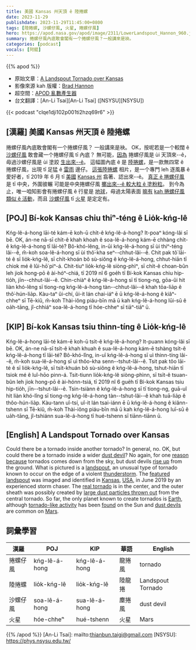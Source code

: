 ```yaml
---
title: 美國 Kansas 州天頂 ê 陸捲螺
date: 2023-11-29
publishdate: 2023-11-29T11:45:00+0800
tags: [陸捲螺, 沙螺仔風, 火星, 捲螺仔風]
hero: https://apod.nasa.gov/apod/image/2311/LowerLandspout_Hannon_960.jpg
summary: 捲螺仔風內底敢會閣有一个捲螺仔風？一般講來是袂。
categories: [podcast]
vocals: [阿錕]
---
```


{{% apod %}}

- 原始文章：[A Landspout Tornado over Kansas](https://apod.nasa.gov/apod/ap231129.html)
- 影像來源 kah 版權：[Brad Hannon](https://www.instagram.com/bradhannon/)
- 超空間：[APOD 亂數產生器](https://apod.nasa.gov/apod/random_apod.html)
- 台文翻譯：[An-Li Tsai][An-Li Tsai] ([NSYSU][NSYSU])

{{< podcast "clqe1dji102p001ti2hzq69r6" >}}

## [漢羅] 美國 Kansas 州天頂 ê 陸捲螺
捲螺仔風內底敢會閣有一个捲螺仔風？
一般講來是袂。
OK，按呢若是一个較闊 ê [沙螺仔風][dust devil] 敢會藏一个捲螺仔風 tī 內底？
無可能，[因為][reason because] 捲螺仔風是 ùi 天頂來--ê，毋過沙螺仔風是 ùi 塗跤 [生出來--ê][rise up]。
這幅圖內底 ê 是 [陸捲螺][landspout]，是一款無四常 ê 捲螺仔風，出現 tī 足猛 ê [雷雨][thunderstorm] 邊仔。
[這張陸捲螺][featured landspout] 相片，是一个專門 leh 逐風暴 ê 愛好者，tī 2019 年 6 月 tī [美國][USA] [Kansas 州][Kansas] 翕著、認出來--ê。
[真正 ê 捲螺仔風][real tornado] 是 tī 中央，外圍彼輾 可能是中央捲螺仔風 [擲出來--ê 較大粒 ê 塗粉粒][large dust particles thrown out]。
到今為止，唯一咱知影會有捲螺仔風 ê 行星是 [地球][Earth]，毋過太陽表面 [嘛有][found] [kah 捲螺仔風 類似 ê 活動][tornado-like activity]，而且 [沙螺仔風][dust devils] tī [火星][Mars] 是定定有。

## [POJ] Bí-kok Kansas chiu thiⁿ-téng ê Lio̍k-kńg-lê
Kńg-lê-á-hong lāi-té kám-ē koh-ū chi̍t-ê kńg-lê-á-hong?
It-poaⁿ kóng-lâi sī bē.
OK, án-ne nā-sī chi̍t-ê khah khoah ê soa-lê-á-hong kám-ē chhàng chi̍t-ê kńg-lê-á-hong tī lāi-té?
Bô-khó-lêng, in-ūi kńg-lê-á-hong sī ùi thiⁿ-téng lâi--ê, m̄-koh soa-lê-á-hong sī ùi thô͘-kha seⁿ--chhut-lâi--ê.
Chit pak tô͘ lāi-té ê sī lio̍k-kńg-lê, sī chi̍t-khoán bô sù-siông ê kńg-lê-á-hong, chhut-hiān tī chiok mé ê lûi-hō͘ piⁿ-á.
Chit-tiuⁿ lio̍k-kńg-lê siòng-phìⁿ, sī chi̍t-ê choan-bûn leh jiok hong-pō ê ài-hóⁿ-chiá, tī 2019 nî 6 goe̍h tī Bí-kok Kansas chiu hip-tio̍h, jīn--chhut-lâi--ê.
Chin-chiàⁿ ê kńg-lê-á-hong sī tī tiong-ng, gōa-ûi hit liàn khó-lêng sī tiong-ng kńg-lê-á-hong tàn--chhut-lâi--ê khah tōa-lia̍p ê thô͘-hún-lia̍p.
Kàu-taⁿ ûi-chí, ûi-it lán chai-iáⁿ ē ū kńg-lê-á-hong ê kiâⁿ-chheⁿ sī Tē-kiû, m̄-koh Thài-iông piáu-bīn mā ū kah kńg-lê-á-hong lūi-sū ê oa̍h-tāng, jî-chhiáⁿ soa-lê-á-hong tī hóe-chheⁿ sī tiāⁿ-tiāⁿ ū.

## [KIP] Bí-kok Kansas tsiu thinn-tíng ê Lio̍k-kńg-lê
Kńg-lê-á-hong lāi-té kám-ē koh-ū tsi̍t-ê kńg-lê-á-hong?
It-puann kóng-lâi sī bē.
OK, án-ne nā-sī tsi̍t-ê khah khuah ê sua-lê-á-hong kám-ē tshàng tsi̍t-ê kńg-lê-á-hong tī lāi-té?
Bô-khó-lîng, in-uī kńg-lê-á-hong sī uì thinn-tíng lâi--ê, m̄-koh sua-lê-á-hong sī uì thôo-kha senn--tshut-lâi--ê.
Tsit pak tôo lāi-té ê sī lio̍k-kńg-lê, sī tsi̍t-khuán bô sù-siông ê kńg-lê-á-hong, tshut-hiān tī tsiok mé ê luî-hōo pinn-á.
Tsit-tiunn lio̍k-kńg-lê siòng-phìnn, sī tsi̍t-ê tsuan-bûn leh jiok hong-pō ê ài-hónn-tsiá, tī 2019 nî 6 gue̍h tī Bí-kok Kansas tsiu hip-tio̍h, jīn--tshut-lâi--ê.
Tsin-tsiànn ê kńg-lê-á-hong sī tī tiong-ng, guā-uî hit liàn khó-lîng sī tiong-ng kńg-lê-á-hong tàn--tshut-lâi--ê khah tuā-lia̍p ê thôo-hún-lia̍p.
Kàu-tann uî-tsí, uî-it lán tsai-iánn ē ū kńg-lê-á-hong ê kiânn-tshenn sī Tē-kiû, m̄-koh Thài-iông piáu-bīn mā ū kah kńg-lê-á-hong luī-sū ê ua̍h-tāng, jî-tshiánn sua-lê-á-hong tī hué-tshenn sī tiānn-tiānn ū.

## [English] A Landspout Tornado over Kansas
Could there be a tornado inside another tornado?
In general, no.
OK, but could there be a tornado inside a wider [dust devil][dust devil]?
No again, for one [reason because][reason because] tornados comes down from the sky, but dust devils [rise up][rise up] from the ground.
What is pictured is a [landspout][landspout], an unusual type of tornado known to occur on the edge of a violent [thunderstorm][thunderstorm].
The [featured landspout][featured landspout] was imaged and identified in [Kansas][Kansas], [USA][USA], in June 2019 by an experienced storm chaser.
The [real tornado][real tornado] is in the center, and the outer sheath was possibly created by [large dust particles thrown out][large dust particles thrown out] from the central tornado.
So far, the only planet known to create tornados is [Earth][Earth], although [tornado-like activity][tornado-like activity] has been [found][found] on the Sun and [dust devils][dust devils] are common on [Mars][Mars].

## 詞彙學習

|漢羅|POJ|KIP|華語|English|
|-|-|-|-|-|
|捲螺仔風|kńg-lê-á-hong|kńg-lê-á-hong|龍捲風|tornado|
|陸捲螺|lio̍k-kńg-lê|lio̍k-kńg-lê|陸龍捲|Landspout Tornado|
|沙螺仔風|soa-lê-á-hong|sua-lê-á-hong|塵捲風|dust devil|
|火星|hóe-chheⁿ|hué-tshenn|火星|Mars|

{{% /apod %}}
[An-Li Tsai]: mailto:thianbun.taigi@gmail.com
[NSYSU]: https://phys.nsysu.edu.tw/

[copyright]: https://apod.nasa.gov/apod/fap/lib/about_apod.html#srapply
[License]: https://creativecommons.org/licenses/by/3.0/

[dust devil]:https://youtu.be/4aswtt6Cobo
[reason because]:https://www.reddit.com/r/askscience/comments/78oaoc/is_there_a_fundamental_difference_between/
[rise up]:https://assets.puzzlefactory.com/puzzle/502/800/original.webp
[landspout]:https://en.wikipedia.org/wiki/Landspout
[thunderstorm]:https://apod.nasa.gov/apod/ap220116.html
[featured landspout]:https://www.instagram.com/p/B9SdnFAJpWU/
[Kansas]:https://en.wikipedia.org/wiki/Kansas
[USA]:https://en.wikipedia.org/wiki/United_States
[real tornado]:https://www.facebook.com/photo/?fbid=1136196520169464&set=a.205174699938322
[large dust particles thrown out]:https://www.washingtonpost.com/weather/2021/06/08/tall-tornado-denver-colorado/
[Earth]:https://spaceplace.nasa.gov/all-about-earth/
[tornado-like activity]:https://svs.gsfc.nasa.gov/11691/
[found]:https://apod.nasa.gov/apod/ap980429.html
[dust devils]:https://apod.nasa.gov/apod/ap150303.html
[Mars]:https://mars.nasa.gov/
